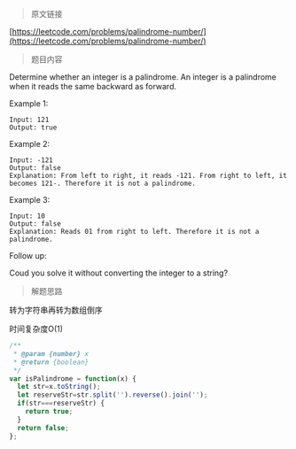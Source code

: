 > 原文链接

[https://leetcode.com/problems/palindrome-number/](https://leetcode.com/problems/palindrome-number/)
> 题目内容

Determine whether an integer is a palindrome. An integer is a palindrome when it reads the same backward as forward.

Example 1:
```t
Input: 121
Output: true
```
Example 2:
```t
Input: -121
Output: false
Explanation: From left to right, it reads -121. From right to left, it becomes 121-. Therefore it is not a palindrome.
```
Example 3:
```t
Input: 10
Output: false
Explanation: Reads 01 from right to left. Therefore it is not a palindrome.
```
Follow up:

Coud you solve it without converting the integer to a string?

> 解题思路

转为字符串再转为数组倒序

时间复杂度O(1)

```js
/**
 * @param {number} x
 * @return {boolean}
 */
var isPalindrome = function(x) {
  let str=x.toString();
  let reserveStr=str.split('').reverse().join('');
  if(str===reserveStr) {
    return true;
  }
  return false;
};
```